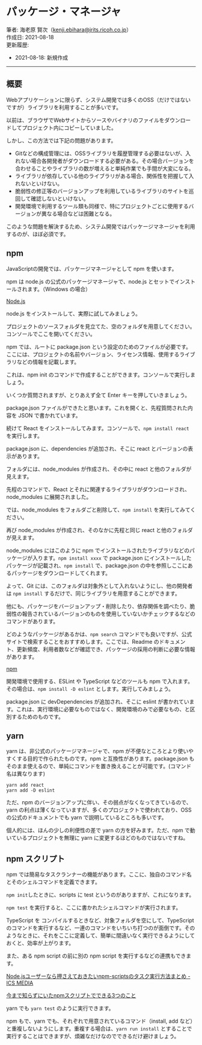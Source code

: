 # パッケージ・マネージャ

筆者: 海老原 賢次（kenji.ebihara@jrits.ricoh.co.jp）  
作成日: 2021-08-18  
更新履歴:

- 2021-08-18: 新規作成

---

## 概要

Webアプリケーションに限らず、システム開発では多くのOSS（だけではないですが）ライブラリを利用することが多いです。

以前は、ブラウザでWebサイトからソースやバイナリのファイルをダウンロードしてプロジェクト内にコピーしていました。

しかし、この方法では下記の問題があります。

- Gitなどの構成管理には、OSSライブラリを履歴管理する必要はないが、入れない場合各開発者がダウンロードする必要がある。その場合バージョンを合わせることやライブラリの数が増えると単純作業でも手間が大変になる。
- ライブラリが依存している他のライブラリがある場合、関係性を把握して入れないといけない。
- 脆弱性の修正等のバージョンアップを利用しているライブラリのサイトを巡回して確認しないといけない。
- 開発環境で利用するツール類も同様で、特にプロジェクトごとに使用するバージョンが異なる場合などは困難となる。

このような問題を解決するため、システム開発ではパッケージマネージャを利用するのが、ほぼ必須です。

## npm

JavaScriptの開発では、パッケージマネージャとして npm を使います。

npm は node.js の公式のパッケージマネージャで、node.js とセットでインストールされます。（Windows の場合）

[Node.js](https://nodejs.org/ja/)

node.js をインストールして、実際に試してみましょう。

プロジェクトのソースフォルダを見立てた、空のフォルダを用意してください。コンソールでここを開いてください。

npm では、ルートに package.json という設定のためのファイルが必要です。ここには、プロジェクトの名前やバージョン、ライセンス情報、使用するライブラリなどの情報を記載します。

これは、npm init のコマンドで作成することができます。コンソールで実行しましょう。

いくつか質問されますが、とりあえず全て Enter キーを押していきましょう。

package.json ファイルができたと思います。これを開くと、先程質問された内容を JSON で書かれています。

続けて React をインストールしてみます。コンソールで、`npm install react` を実行します。

package.json に、dependencies が追加され、そこに react とバージョンの表示があります。

フォルダには、node_modules が作成され、その中に react と他のフォルダが見えます。

先程のコマンドで、React とそれに関連するライブラリがダウンロードされ、node_modules に展開されました。

では、node_modules をフォルダごと削除して、`npm install` を実行してみてください。

再び node_modules が作成され、そのなかに先程と同じ react と他のフォルダが見えます。

node_modules にはこのように npm でインストールされたライブラリなどのパッケージが入ります。`npm install xxxx` で package.json にインストールしたパッケージが記載され、`npm install` で、package.json の中を参照しここにあるパッケージをダウンロードしてくれます。

よって、Git には、このフォルダは対象外として入れないようにし、他の開発者は `npm install` するだけで、同じライブラリを用意することができます。

他にも、パッケージをバージョンアップ・削除したり、依存関係を調べたり、脆弱性の報告されているバージョンのものを使用していないかチェックするなどのコマンドがあります。

どのようなパッケージがあるかは、`npm search` コマンドでも良いですが、公式サイトで検索することをおすすめします。ここでは、Readme のドキュメント、更新頻度、利用者数などが確認でき、パッケージの採用の判断に必要な情報があります。

[npm](https://www.npmjs.com/)

開発環境で使用する、ESLint や TypeScript などのツールも npm で入れます。その場合は、`npm install -D eslint` とします。実行してみましょう。

package.json に devDependencies が追加され、そこに eslint が書かれています。これは、実行環境に必要なものではなく、開発環境のみで必要なもの、と区別するためのものです。

## yarn

yarn は、非公式のパッケージマネージャで、npm が不便なところとより使いやすくする目的で作られたものです。npm と互換性があります。package.json もそのまま使えるので、単純にコマンドを置き換えることが可能です。(コマンド名は異なります)

```
yarn add react
yarn add -D eslint
```

ただ、npm のバージョンアップに伴い、その弱点がなくなってきているので、yarn の利点は薄くなっていますが、多くのプロジェクトで使われており、OSSの公式のドキュメントでも yarn で説明しているところも多いです。

個人的には、ほんの少しの利便性の差で yarn の方を好みます。ただ、npm で動いているプロジェクトを無理に yarn に変更するほどのものではないですね。

## npm スクリプト

npm では簡易なタスクランナーの機能があります。ここに、独自のコマンド名とそのシェルコマンドを定義できます。

`npm init`したときに、scripts に test というのがありますが、これになります。

`npm test` を実行すると、ここに書かれたシェルコマンドが実行されます。

TypeScript を コンパイルするときなど、対象フォルダを空にして、TypeScript のコマンドを実行するなど、一連のコマンドをいちいち打つのが面倒です。そのようなときに、それをここに定義して、簡単に間違いなく実行できるようにしておくと、効率が上がります。

また、ある npm script の前に別の npm script を実行するなどの連携もできます。

[Node.jsユーザーなら押さえておきたいnpm-scriptsのタスク実行方法まとめ - ICS MEDIA](https://ics.media/entry/12226/)

[今まで知らずにいたnpmスクリプトでできる3つのこと](https://www.twilio.com/blog/npm-scripts-jp)

yarn でも `yarn test` のように実行できます。

npm もで、yarn でも、それぞれで用意されているコマンド（install, add など）と重複しないようにします。重複する場合は、`yarn run install` とすることで実行することはできますが、煩雑なだけなのでできるだけ避けましょう。
